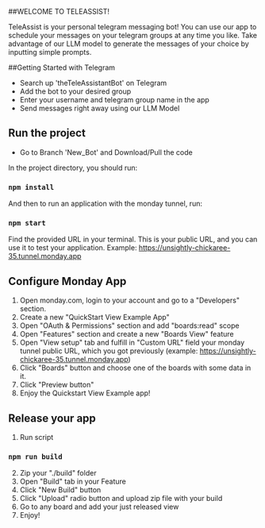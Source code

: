 ##WELCOME TO TELEASSIST!

TeleAssist is your personal telegram messaging bot! You can use our app to schedule your messages on your telegram groups at any time you like. Take advantage of our LLM model to generate the messages of your choice by inputting simple prompts.


##Getting Started with Telegram
- Search up 'theTeleAssistantBot' on Telegram
- Add the bot to your desired group
- Enter your username and telegram group name in the app
- Send messages right away using our LLM Model

  

## Run the project
- Go to Branch 'New_Bot' and Download/Pull the code

In the project directory, you should run:

### `npm install`

And then to run an application with the monday tunnel, run:

### `npm start`

Find the provided URL in your terminal. This is your public URL, and you can use it to test your application.
Example: https://unsightly-chickaree-35.tunnel.monday.app

## Configure Monday App 

1. Open monday.com, login to your account and go to a "Developers" section.
2. Create a new "QuickStart View Example App"
3. Open "OAuth & Permissions" section and add "boards:read" scope
4. Open "Features" section and create a new "Boards View" feature
5. Open "View setup" tab and fulfill in "Custom URL" field your monday tunnel public URL, which you got previously (example: https://unsightly-chickaree-35.tunnel.monday.app)
6. Click "Boards" button and choose one of the boards with some data in it.
7. Click "Preview button"
8. Enjoy the Quickstart View Example app!

## Release your app
1. Run script
### `npm run build`
2. Zip your "./build" folder
3. Open "Build" tab in your Feature
4. Click "New Build" button
5. Click "Upload" radio button and upload zip file with your build
6. Go to any board and add your just released view
7. Enjoy!
